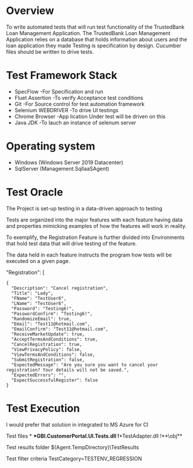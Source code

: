 # Overview
To write automated tests that will run test functionality of the TrustedBank Loan Management Application. 
The TrustedBank Loan Management Application relies on a database that holds information about users and the loan application they made
Testing is specification by design. Cucumber files should be written to drive tests.

# Test Framework Stack
- SpecFlow -For Specification and run
- Fluet Assertion -To verify Acceptance test conditions
- Git -For Source control for test automation framework
- Selenium WEBDRIVER -To drive UI testings 
- Chrome Browser -App lication Under test will be driven on this
- Java JDK -To lauch an instance of selenum server

# Operating system
- Windows (Windows Server 2019 Datacenter) 
- SqlServer (Management.SqlIaaSAgent)   

# Test Oracle

The Project is set-up testing in a data-driven approach to testing

Tests are organized into the major features with each feature having data and properties mimicking examples of how the features will work in reality.


To exemplify, the Registration Feature is further divided into Environments that hold test data that will drive testing of the feature.

The data held in each feature instructs the program how tests will be executed on a given page.

  "Registration": [

    {
      "Description": "Cancel registration",
      "Title": "Lady",
      "FName": "TestUser6",
      "LName": "TestUser6",
      "Password": "Testing6!",
      "PasswordConfirm": "Testing6!",
      "RandomizeEmail": true,
      "Email": "Test11@hotmail.com",
      "EmailConfirm": "Test11@hotmail.com",
      "ReceiveMarketUpdate": true,
      "AcceptTermsAndConditions": true,
      "CancelRegistration": true,
      "ViewPrivacyPolicy": false,
      "ViewTermsAndConditions": false,
      "SubmitRegistration": false,
      "ExpectedMessage": "Are you sure you want to cancel your registration? Your details will not be saved.",
      "ExpectedErrors": "",
      "ExpectSuccessfulRegister": false
    }


# Test Execution
I would prefer that solution in integrated to MS Azure for CI

Test files *
**\*GBI.CustomerPortal.UI.Tests.dll
!**\*TestAdapter.dll
!**\obj\**


Test results folder
$(Agent.TempDirectory)\TestResults


Test filter criteria
TestCategory=TESTENV_REGRESSION





 
